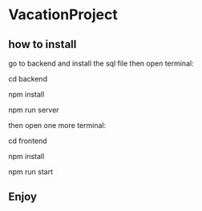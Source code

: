 # VacationProject

## how to install 
go to backend and install the sql file 
then open terminal:

cd backend

npm install

npm run server

then open one more terminal:

cd frontend

npm install

npm run start

## Enjoy
